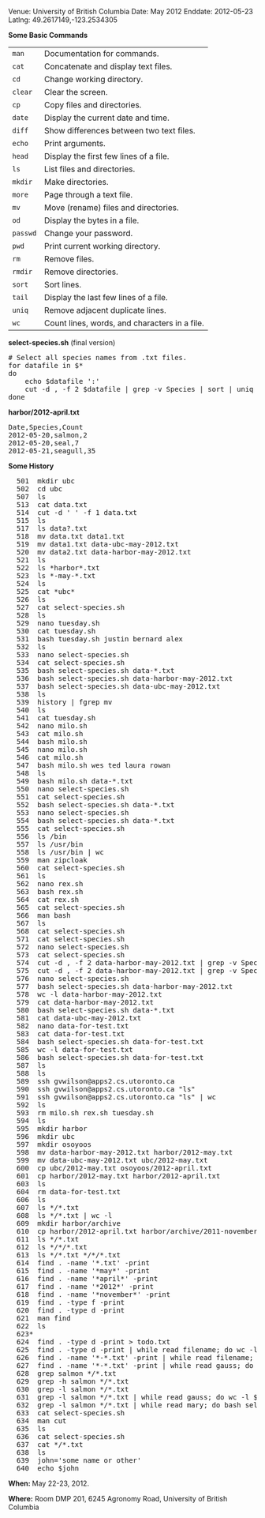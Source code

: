 Venue: University of British Columbia
Date: May 2012
Enddate: 2012-05-23
Latlng: 49.2617149,-123.2534305

<p><strong>Some Basic Commands</strong></p>
<table>
<tbody>
<tr>
<td><code>man</code></td>
<td>Documentation for commands.</td>
</tr>
<tr>
<td><code>cat</code></td>
<td>Concatenate and display text files.</td>
</tr>
<tr>
<td><code>cd</code></td>
<td>Change working directory.</td>
</tr>
<tr>
<td><code>clear</code></td>
<td>Clear the screen.</td>
</tr>
<tr>
<td><code>cp</code></td>
<td>Copy files and directories.</td>
</tr>
<tr>
<td><code>date</code></td>
<td>Display the current date and time.</td>
</tr>
<tr>
<td><code>diff</code></td>
<td>Show differences between two text files.</td>
</tr>
<tr>
<td><code>echo</code></td>
<td>Print arguments.</td>
</tr>
<tr>
<td><code>head</code></td>
<td>Display the first few lines of a file.</td>
</tr>
<tr>
<td><code>ls</code></td>
<td>List files and directories.</td>
</tr>
<tr>
<td><code>mkdir</code></td>
<td>Make directories.</td>
</tr>
<tr>
<td><code>more</code></td>
<td>Page through a text file.</td>
</tr>
<tr>
<td><code>mv</code></td>
<td>Move (rename) files and directories.</td>
</tr>
<tr>
<td><code>od</code></td>
<td>Display the bytes in a file.</td>
</tr>
<tr>
<td><code>passwd</code></td>
<td>Change your password.</td>
</tr>
<tr>
<td><code>pwd</code></td>
<td>Print current working directory.</td>
</tr>
<tr>
<td><code>rm</code></td>
<td>Remove files.</td>
</tr>
<tr>
<td><code>rmdir</code></td>
<td>Remove directories.</td>
</tr>
<tr>
<td><code>sort</code></td>
<td>Sort lines.</td>
</tr>
<tr>
<td><code>tail</code></td>
<td>Display the last few lines of a file.</td>
</tr>
<tr>
<td><code>uniq</code></td>
<td>Remove adjacent duplicate lines.</td>
</tr>
<tr>
<td><code>wc</code></td>
<td>Count lines, words, and characters in a file.</td>
</tr>
</tbody>
</table>
<p><strong>select-species.sh</strong> (final version)</p>
<pre># Select all species names from .txt files.
for datafile in $*
do
    echo $datafile ':'
    cut -d , -f 2 $datafile | grep -v Species | sort | uniq | wc -l
done</pre>
<p><strong>harbor/2012-april.txt</strong></p>
<pre>Date,Species,Count
2012-05-20,salmon,2
2012-05-20,seal,7
2012-05-21,seagull,35</pre>
<p><strong>Some History</strong></p>
<pre>  501  mkdir ubc
  502  cd ubc
  507  ls
  513  cat data.txt
  514  cut -d ' ' -f 1 data.txt
  515  ls
  517  ls data?.txt
  518  mv data.txt data1.txt
  519  mv data1.txt data-ubc-may-2012.txt
  520  mv data2.txt data-harbor-may-2012.txt
  521  ls
  522  ls *harbor*.txt
  523  ls *-may-*.txt
  524  ls
  525  cat *ubc*
  526  ls
  527  cat select-species.sh
  528  ls
  529  nano tuesday.sh
  530  cat tuesday.sh
  531  bash tuesday.sh justin bernard alex
  532  ls
  533  nano select-species.sh
  534  cat select-species.sh
  535  bash select-species.sh data-*.txt
  536  bash select-species.sh data-harbor-may-2012.txt
  537  bash select-species.sh data-ubc-may-2012.txt
  538  ls
  539  history | fgrep mv
  540  ls
  541  cat tuesday.sh
  542  nano milo.sh
  543  cat milo.sh
  544  bash milo.sh
  545  nano milo.sh
  546  cat milo.sh
  547  bash milo.sh wes ted laura rowan
  548  ls
  549  bash milo.sh data-*.txt
  550  nano select-species.sh
  551  cat select-species.sh
  552  bash select-species.sh data-*.txt
  553  nano select-species.sh
  554  bash select-species.sh data-*.txt
  555  cat select-species.sh
  556  ls /bin
  557  ls /usr/bin
  558  ls /usr/bin | wc
  559  man zipcloak
  560  cat select-species.sh
  561  ls
  562  nano rex.sh
  563  bash rex.sh
  564  cat rex.sh
  565  cat select-species.sh
  566  man bash
  567  ls
  568  cat select-species.sh
  571  cat select-species.sh
  572  nano select-species.sh
  573  cat select-species.sh
  574  cut -d , -f 2 data-harbor-may-2012.txt | grep -v Species | sort | uniq
  575  cut -d , -f 2 data-harbor-may-2012.txt | grep -v Species | sort | uniq | wc -l
  576  nano select-species.sh
  577  bash select-species.sh data-harbor-may-2012.txt
  578  wc -l data-harbor-may-2012.txt
  579  cat data-harbor-may-2012.txt
  580  bash select-species.sh data-*.txt
  581  cat data-ubc-may-2012.txt
  582  nano data-for-test.txt
  583  cat data-for-test.txt
  584  bash select-species.sh data-for-test.txt
  585  wc -l data-for-test.txt
  586  bash select-species.sh data-for-test.txt
  587  ls
  588  ls
  589  ssh gvwilson@apps2.cs.utoronto.ca
  590  ssh gvwilson@apps2.cs.utoronto.ca "ls"
  591  ssh gvwilson@apps2.cs.utoronto.ca "ls" | wc
  592  ls
  593  rm milo.sh rex.sh tuesday.sh
  594  ls
  595  mkdir harbor
  596  mkdir ubc
  597  mkdir osoyoos
  598  mv data-harbor-may-2012.txt harbor/2012-may.txt
  599  mv data-ubc-may-2012.txt ubc/2012-may.txt
  600  cp ubc/2012-may.txt osoyoos/2012-april.txt
  601  cp harbor/2012-may.txt harbor/2012-april.txt
  603  ls
  604  rm data-for-test.txt
  606  ls
  607  ls */*.txt
  608  ls */*.txt | wc -l
  609  mkdir harbor/archive
  610  cp harbor/2012-april.txt harbor/archive/2011-november.txt
  611  ls */*.txt
  612  ls */*/*.txt
  613  ls */*.txt */*/*.txt
  614  find . -name '*.txt' -print
  615  find . -name '*may*' -print
  616  find . -name '*april*' -print
  617  find . -name '*2012*' -print
  618  find . -name '*november*' -print
  619  find . -type f -print
  620  find . -type d -print
  621  man find
  622  ls
  623*
  624  find . -type d -print &gt; todo.txt
  625  find . -type d -print | while read filename; do wc -l $filename; done
  626  find . -name '*-*.txt' -print | while read filename; do wc -l $filename; done
  627  find . -name '*-*.txt' -print | while read gauss; do wc -l $gauss; done
  628  grep salmon */*.txt
  629  grep -h salmon */*.txt
  630  grep -l salmon */*.txt
  631  grep -l salmon */*.txt | while read gauss; do wc -l $gauss; done
  632  grep -l salmon */*.txt | while read mary; do bash select-species.sh $mary; done
  633  cat select-species.sh
  634  man cut
  635  ls
  636  cat select-species.sh
  637  cat */*.txt
  638  ls
  639  john='some name or other'
  640  echo $john</pre>
<p><strong>When: </strong>May 22-23, 2012.</p>
<p><strong>Where:</strong> Room DMP 201, 6245 Agronomy Road, University of British Columbia</p>
